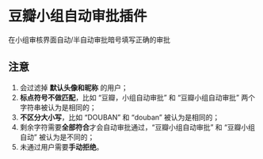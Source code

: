 # 豆瓣小组自动审批插件

在小组审核界面自动/半自动审批暗号填写正确的审批

## 注意

1. 会过滤掉 **默认头像和昵称** 的用户；
2. **标点符号不做匹配**，比如 “豆瓣，小组自动审批” 和 “豆瓣小组自动审批” 两个字符串被认为是相同的；
3. **不区分大小写**，比如 “DOUBAN” 和 “douban” 被认为是相同的；
4. 剩余字符需要**全部符合**才会自动审批通过，“豆瓣小组自动审批” 和 “豆瓣小组自动” 被认为是不同的；
5. 未通过用户需要**手动拒绝**。
